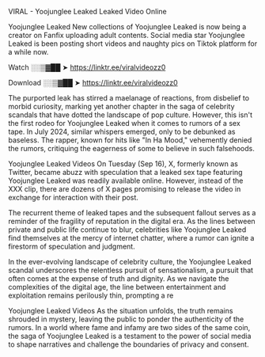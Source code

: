 VIRAL - Yoojunglee Leaked Leaked Video Online

Yoojunglee Leaked New collections of Yoojunglee Leaked is now being a creator on Fanfix uploading adult contents. Social media star Yoojunglee Leaked is been posting short videos and naughty pics on Tiktok platform for a while now.

Watch ░░▒▓██ ➤ https://linktr.ee/viralvideozz0

Download ░░▒▓██ ➤ https://linktr.ee/viralvideozz0

The purported leak has stirred a maelanage of reactions, from disbelief to morbid curiosity, marking yet another chapter in the saga of celebrity scandals that have dotted the landscape of pop culture. However, this isn't the first rodeo for Yoojunglee Leaked when it comes to rumors of a sex tape. In July 2024, similar whispers emerged, only to be debunked as baseless. The rapper, known for hits like "In Ha Mood," vehemently denied the rumors, critiquing the eagerness of some to believe in such falsehoods.

Yoojunglee Leaked Videos
On Tuesday (Sep 16), X, formerly known as Twitter, became abuzz with speculation that a leaked sex tape featuring Yoojunglee Leaked was readily available online. However, instead of the XXX clip, there are dozens of X pages promising to release the video in exchange for interaction with their post.

The recurrent theme of leaked tapes and the subsequent fallout serves as a reminder of the fragility of reputation in the digital era. As the lines between private and public life continue to blur, celebrities like Yoojunglee Leaked find themselves at the mercy of internet chatter, where a rumor can ignite a firestorm of speculation and judgment.

In the ever-evolving landscape of celebrity culture, the Yoojunglee Leaked scandal underscores the relentless pursuit of sensationalism, a pursuit that often comes at the expense of truth and dignity. As we navigate the complexities of the digital age, the line between entertainment and exploitation remains perilously thin, prompting a re

Yoojunglee Leaked Videos
As the situation unfolds, the truth remains shrouded in mystery, leaving the public to ponder the authenticity of the rumors. In a world where fame and infamy are two sides of the same coin, the saga of Yoojunglee Leaked is a testament to the power of social media to shape narratives and challenge the boundaries of privacy and consent.